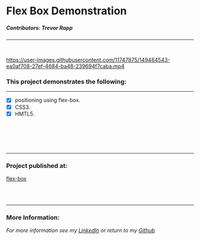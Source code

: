 # Flex Box Demonstration


##### Contributors: Trevor Rapp

---
<br/>



https://user-images.githubusercontent.com/11747875/149464543-ea0af708-27ef-4684-ba48-239694f7caba.mp4



### This project demonstrates the following:
---

- [x] positioning using flex-box.
- [x] CSS3.
- [x] HMTL5.
<br/>
<br/>

<br>
<br>

---

### Project published at: 


[flex-box](https://trrapp12.github.io/flex-box/)

<br>
<br>

---

### More Information:

*For more information see my [LinkedIn](https://www.linkedin.com/in/trevor-rapp-042a1037) or return to my [Github](https://github.com/trrapp12)*

